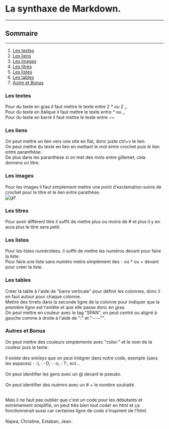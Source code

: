 # La synthaxe de Markdown.
********************************
## Sommaire 
---------------------------------

1. [Les textes](#Les-textes)
2. [Les liens](#Les-liens)
3. [Les images](#Les-images) 
4. [Les titres](#Les-titres)
5. [Les listes](#Les-listes)
6. [Les tables](#Les-tables)
7. [Autre et Bonus](#Autre-et-Bonus)

### Les textes

Pour du texte en gras il faut mettre le texte entre 2 * ou 2 _ <br>
Pour du texte en italique il faut mettre le texte entre * ou _ <br>
Pour du texte en barré il faut mettre le texte entre ~~ <br>

### Les liens

On peut mettre un lien vers une site en flat, donc juste ctrl+v le lien. <br>
On peut mettre du texte en lien en mettant le mot entre crochet puis le lien entre paranthèse. <br>
De plus dans les paranthèse si on met des mots entre gillemet, cela donnera un titre. <br>

### Les images

Pour les images il faut simplement mettre une point d'exclamation suivis de crochet pour le titre et le lien entre parathèse. <br>
![gif](https://media.giphy.com/media/ZVik7pBtu9dNS/giphy.gif)

### Les titres

Pour avoir différent titre il suffit de mettre plus ou moins de # et plus il y en aura plus le titre sera petit.

### Les listes

Pour les listes numérotées, il suffit de mettre les numéros devant pour faire la liste. <br>
Pour faire une liste sans numéro metre simplement des - ou * ou + devant pour créer la liste.

### Les tables

Créer la table à l'aide de "barre verticale" pour définir les colonnes, donc il en faut autour pour chaque colonne. <br>
Mettre des tirrets dans la seconde ligne de la colonne pour indiquer que la première ligne est l'entête et que elle passe donc en gras. <br>
On peut mettre en couleur avec le tag "SPAN", on peut centré ou aligné à gauche comme à droite à l'aide de ":" et "----"". <br>

### Autres et Bonus

On peut mettre des couleurs simplements avec "color:" et le nom de la couleur puis le texte. <br>
<br>
Il existe des smileys que on peut intégrer dans notre code, exemple (sans les espaces) : -), : -D, : -o, : ?:, ect... <br>
<br>
On peut identifier les gens avec un @ devant le pseudo. <br>
<br>
On peut identifier des nuémro avec un # + le nombre souhaité. <br>
<br>
<script type="text/javascript">
    alert("Hello!");
</script>
Mais il ne faut pas oublier que c'est un code pour les débutants et extrèmement simplifié, on peut très bien tout coder en html et ça fonctionnerait aussi car certaines ligne de code s'inspirent de l'html. <br>
<br>
Najwa, Christine, Estaban, Jean. <br>
